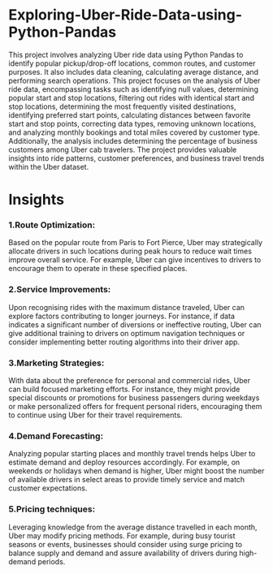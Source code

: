 # Exploring-Uber-Ride-Data-using-Python-Pandas
This project involves analyzing Uber ride data using Python Pandas to identify popular pickup/drop-off locations, common routes, and customer purposes.
It also includes data cleaning, calculating average distance, and performing search operations.
 This project focuses on the analysis of Uber ride data, encompassing tasks such as identifying null values, determining popular start and stop locations,
 filtering out rides with identical start and stop locations, determining the most frequently visited destinations, identifying preferred start points, 
 calculating distances between favorite start and stop points, correcting data types, removing unknown locations, 
 and analyzing monthly bookings and total miles covered by customer type.
 Additionally, the analysis includes determining the percentage of business customers among Uber cab travelers. 
 The project provides valuable insights into ride patterns, customer preferences, and business travel trends within the Uber dataset.


# Insights 
### 1.Route Optimization:
Based on the popular route from Paris to Fort Pierce, Uber may strategically allocate drivers in such locations during peak hours to reduce wait times improve overall service. For example, Uber can give incentives to drivers to encourage them to operate in these specified places.

### 2.Service Improvements: 
Upon recognising rides with the maximum distance traveled, Uber can explore factors contributing to longer journeys. For instance, if data indicates a significant number of diversions or ineffective routing, Uber can give additional training to drivers on optimum navigation techniques or consider implementing better routing algorithms into their driver app.

### 3.Marketing Strategies: 
With data about the preference for personal and commercial rides, Uber can build focused marketing efforts. For instance, they might provide special discounts or promotions for business passengers during weekdays or make personalized offers for frequent personal riders, encouraging them to continue using Uber for their travel requirements.

### 4.Demand Forecasting: 
Analyzing popular starting places and monthly travel trends helps Uber to estimate demand and deploy resources accordingly. For example, on weekends or holidays when demand is higher, Uber might boost the number of available drivers in select areas to provide timely service and match customer expectations.

### 5.Pricing techniques: 
Leveraging knowledge from the average distance travelled in each month, Uber may modify pricing methods. For example, during busy tourist seasons or events, businesses should consider using surge pricing to balance supply and demand and assure availability of drivers during high-demand periods.
